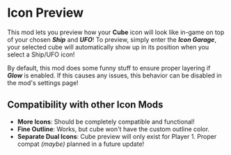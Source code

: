 # Icon Preview

This mod lets you preview how your **Cube** icon will look like in-game on top of your chosen ***Ship*** and ***UFO***!
To preview, simply enter the ***Icon Garage***, your selected cube will automatically show up in its position when you select a Ship/UFO icon!

By default, this mod does some funny stuff to ensure proper layering if ***Glow*** is enabled. If this causes any issues, this behavior can be disabled in the mod's settings page!

## Compatibility with other Icon Mods
- **More Icons**: Should be completely compatible and functional!
- **Fine Outline**: Works, but cube won't have the custom outline color.
- **Separate Dual Icons**: Cube preview will only exist for Player 1. Proper compat *(maybe)* planned in a future update!